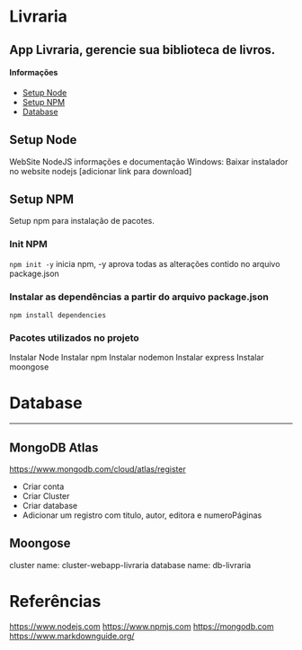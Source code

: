#  Livraria

App Livraria, gerencie sua biblioteca de livros.
---
#### Informações
- [Setup Node](#setup-node)
- [Setup NPM](#setup-npm)
- [Database](#database)


## Setup Node
WebSite NodeJS informações e documentação
Windows: Baixar instalador no website nodejs
    [adicionar link para download]

## Setup NPM

Setup npm para instalação de pacotes. 

### Init NPM
`npm init -y` inicia npm, -y aprova todas as alterações contido no arquivo package.json

### Instalar as dependências a partir do arquivo package.json
`npm install dependencies`

### Pacotes utilizados no projeto

Instalar Node
Instalar npm
Instalar nodemon
Instalar express
Instalar moongose

# Database
---

## MongoDB Atlas

https://www.mongodb.com/cloud/atlas/register

- Criar conta
- Criar Cluster
- Criar database
- Adicionar um registro com titulo, autor, editora e numeroPáginas

## Moongose

cluster name:   cluster-webapp-livraria
database name:  db-livraria

# Referências

https://www.nodejs.com
https://www.npmjs.com
https://mongodb.com
https://www.markdownguide.org/
